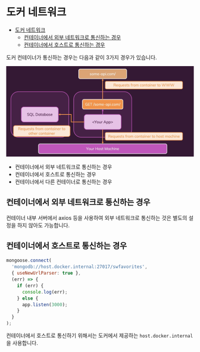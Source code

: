 # 도커 네트워크

- [도커 네트워크](#도커-네트워크)
  - [컨테이너에서 외부 네트워크로 통신하는 경우](#컨테이너에서-외부-네트워크로-통신하는-경우)
  - [컨테이너에서 호스트로 통신하는 경우](#컨테이너에서-호스트로-통신하는-경우)

도커 컨테이너가 통신하는 경우는 다음과 같이 3가지 경우가 있습니다.

![docker_network_case.png](images%2Fdocker_network_case.png)

* 컨테이너에서 외부 네트워크로 통신하는 경우
* 컨테이너에서 호스트로 통신하는 경우
* 컨테이너에서 다른 컨테이너로 통신하는 경우

## 컨테이너에서 외부 네트워크로 통신하는 경우

컨테이너 내부 서버에서 axios 등을 사용하여 외부 네트워크로 통신하는 것은 별도의 설정을 하지 않아도 가능합니다.

## 컨테이너에서 호스트로 통신하는 경우

```javascript
mongoose.connect(
  'mongodb://host.docker.internal:27017/swfavorites',
  { useNewUrlParser: true },
  (err) => {
    if (err) {
      console.log(err);
    } else {
      app.listen(3000);
    }
  }
);
```

컨테이너에서 호스트로 통신하기 위해서는 도커에서 제공하는 `host.docker.internal`을 사용합니다.
